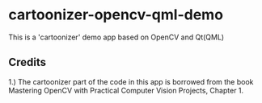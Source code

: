 # cartoonizer-opencv-qml-demo
This is a 'cartoonizer' demo app based on OpenCV and Qt(QML)

## Credits
1.) The cartoonizer part of the code in this app is borrowed from the book Mastering OpenCV with Practical Computer Vision Projects, Chapter 1.
